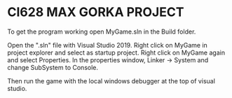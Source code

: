 # CI628 MAX GORKA PROJECT
To get the program working open MyGame.sln in the Build folder.

Open the ".sln" file with Visual Studio 2019. Right click on MyGame in project explorer and select as startup project. Right click on MyGame again and select Properties. In the properties window, Linker -> System and change SubSystem to Console.

Then run the game with the local windows debugger at the top of visual studio.

